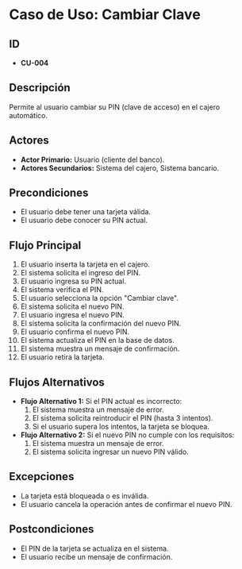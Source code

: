 # **Caso de Uso: Cambiar Clave**

## **ID**
- **CU-004**

## **Descripción**
Permite al usuario cambiar su PIN (clave de acceso) en el cajero automático.

## **Actores**
- **Actor Primario:** Usuario (cliente del banco).
- **Actores Secundarios:** Sistema del cajero, Sistema bancario.

## **Precondiciones**
- El usuario debe tener una tarjeta válida.
- El usuario debe conocer su PIN actual.

## **Flujo Principal**
1. El usuario inserta la tarjeta en el cajero.
2. El sistema solicita el ingreso del PIN.
3. El usuario ingresa su PIN actual.
4. El sistema verifica el PIN.
5. El usuario selecciona la opción "Cambiar clave".
6. El sistema solicita el nuevo PIN.
7. El usuario ingresa el nuevo PIN.
8. El sistema solicita la confirmación del nuevo PIN.
9. El usuario confirma el nuevo PIN.
10. El sistema actualiza el PIN en la base de datos.
11. El sistema muestra un mensaje de confirmación.
12. El usuario retira la tarjeta.

## **Flujos Alternativos**
- **Flujo Alternativo 1:** Si el PIN actual es incorrecto:
  1. El sistema muestra un mensaje de error.
  2. El sistema solicita reintroducir el PIN (hasta 3 intentos).
  3. Si el usuario supera los intentos, la tarjeta se bloquea.
- **Flujo Alternativo 2:** Si el nuevo PIN no cumple con los requisitos:
  1. El sistema muestra un mensaje de error.
  2. El sistema solicita ingresar un nuevo PIN válido.

## **Excepciones**
- La tarjeta está bloqueada o es inválida.
- El usuario cancela la operación antes de confirmar el nuevo PIN.

## **Postcondiciones**
- El PIN de la tarjeta se actualiza en el sistema.
- El usuario recibe un mensaje de confirmación.
